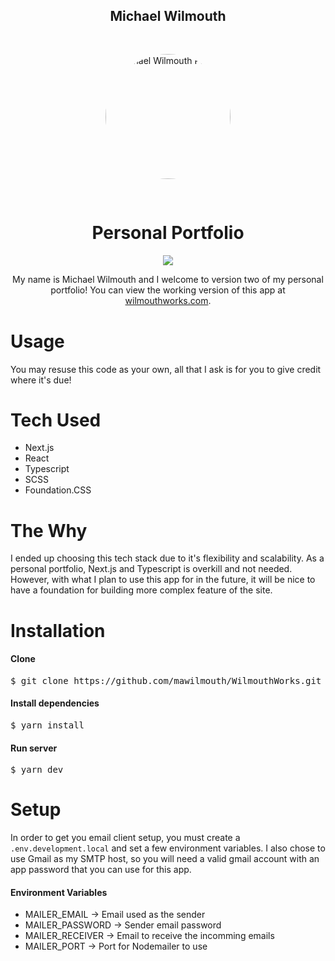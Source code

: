 <h2 align="center">Michael Wilmouth</h2>
<div align="center">
  <img src="https://user-images.githubusercontent.com/40346489/99926173-c30af780-2d0e-11eb-991a-71574fe31fb4.png" alt="Michael Wilmouth Portrate" style="width: 200px; border-radius: 100%; margin: 30px 0px;">
</div>
<div>
  <h1 align="center">Personal Portfolio</h1>
  <div align="center">
    <img src="https://img.shields.io/github/issues/mawilmouth/WilmouthWorks" />
  </div>
  <p align="center" style="margin-bottom: 40px;">My name is Michael Wilmouth and I welcome to version two of my personal portfolio! You can view the working version of this app at <a href="https://www.wilmouthworks.com">wilmouthworks.com</a>.</p>

  <h1>Usage</h1>
  <p>You may resuse this code as your own, all that I ask is for you to give credit where it's due!</p>
  <h1>Tech Used</h1>
  <ul>
    <li>Next.js</li>
    <li>React</li>
    <li>Typescript</li>
    <li>SCSS</li>
    <li>Foundation.CSS</li>
  </ul>

  <h1>The Why</h1>
  <p>I ended up choosing this tech stack due to it's flexibility and scalability. As a personal portfolio, Next.js and Typescript is overkill and not needed. However, with what I plan to use this app for in the future, it will be nice to have a foundation for building more complex feature of the site.</p>

  <h1>Installation</h1>
  <h4>Clone</h4>
  <pre>$ git clone https://github.com/mawilmouth/WilmouthWorks.git</pre>
  <h4>Install dependencies</h4>
  <pre>$ yarn install</pre>
  <h4>Run server</h4>
  <pre>$ yarn dev</pre>

  <h1>Setup</h1>
  <p>In order to get you email client setup, you must create a <code>.env.development.local</code> and set a few environment variables. I also chose to use Gmail as my SMTP host, so you will need a valid gmail account with an app password that you can use for this app.</p>
  <h4>Environment Variables</h4>
  <ul>
    <li>MAILER_EMAIL -> Email used as the sender</li>
    <li>MAILER_PASSWORD -> Sender email password</li>
    <li>MAILER_RECEIVER -> Email to receive the incomming emails</li>
    <li>MAILER_PORT -> Port for Nodemailer to use</li>
  </ul>
</div>
